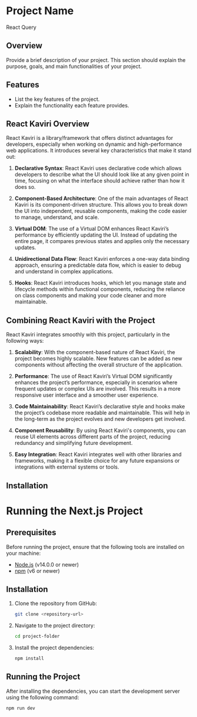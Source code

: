 # Project Name
React Query

## Overview
Provide a brief description of your project. This section should explain the purpose, goals, and main functionalities of your project.

## Features
- List the key features of the project.
- Explain the functionality each feature provides.

## React Kaviri Overview
React Kaviri is a library/framework that offers distinct advantages for developers, especially when working on dynamic and high-performance web applications. It introduces several key characteristics that make it stand out:

1. **Declarative Syntax**: React Kaviri uses declarative code which allows developers to describe what the UI should look like at any given point in time, focusing on what the interface should achieve rather than how it does so.
   
2. **Component-Based Architecture**: One of the main advantages of React Kaviri is its component-driven structure. This allows you to break down the UI into independent, reusable components, making the code easier to manage, understand, and scale.

3. **Virtual DOM**: The use of a Virtual DOM enhances React Kaviri’s performance by efficiently updating the UI. Instead of updating the entire page, it compares previous states and applies only the necessary updates.

4. **Unidirectional Data Flow**: React Kaviri enforces a one-way data binding approach, ensuring a predictable data flow, which is easier to debug and understand in complex applications.

5. **Hooks**: React Kaviri introduces hooks, which let you manage state and lifecycle methods within functional components, reducing the reliance on class components and making your code cleaner and more maintainable.

## Combining React Kaviri with the Project

React Kaviri integrates smoothly with this project, particularly in the following ways:

1. **Scalability**: With the component-based nature of React Kaviri, the project becomes highly scalable. New features can be added as new components without affecting the overall structure of the application.

2. **Performance**: The use of React Kaviri’s Virtual DOM significantly enhances the project’s performance, especially in scenarios where frequent updates or complex UIs are involved. This results in a more responsive user interface and a smoother user experience.

3. **Code Maintainability**: React Kaviri’s declarative style and hooks make the project’s codebase more readable and maintainable. This will help in the long-term as the project evolves and new developers get involved.

4. **Component Reusability**: By using React Kaviri's components, you can reuse UI elements across different parts of the project, reducing redundancy and simplifying future development.

5. **Easy Integration**: React Kaviri integrates well with other libraries and frameworks, making it a flexible choice for any future expansions or integrations with external systems or tools.

## Installation

# Running the Next.js Project

## Prerequisites

Before running the project, ensure that the following tools are installed on your machine:

- [Node.js](https://nodejs.org/) (v14.0.0 or newer)
- [npm](https://www.npmjs.com/) (v6 or newer)

## Installation

1. Clone the repository from GitHub:
    ```bash
    git clone <repository-url>
    ```

2. Navigate to the project directory:
    ```bash
    cd project-folder
    ```

3. Install the project dependencies:
    ```bash
    npm install
    ```

## Running the Project

After installing the dependencies, you can start the development server using the following command:

```bash
npm run dev
